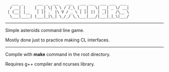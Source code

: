 ```
   ___ _      ___ _  ___   ___   ___ ___  ___ ___  ___ 
  / __| |    |_ _| \| \ \ / /_\ |_ _|   \| __| _ \/ __|
 | (__| |__   | || .` |\ V / _ \ | || |) | _||   /\__ \
  \___|____| |___|_|\_| \_/_/ \_\___|___/|___|_|_\|___/                                                      
```
___

Simple asteroids command line game.

Mostly done just to practice making CL interfaces.
___

Compile with **make** command in the root directory.

Requires g++ compiler and ncurses library.
